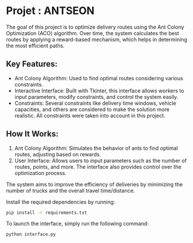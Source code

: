 # Projet : ANTSEON

The goal of this project is to optimize delivery routes using the Ant Colony Optimization (ACO) algorithm. Over time, the system calculates the best routes by applying a reward-based mechanism, which helps in determining the most efficient paths.

## Key Features:
- Ant Colony Algorithm: Used to find optimal routes considering various constraints.
- Interactive Interface: Built with Tkinter, this interface allows workers to input parameters, modify constraints, and control the system easily.
- Constraints: Several constraints like delivery time windows, vehicle capacities, and others are considered to make the solution more realistic. All constraints were taken into account in this project.

## How It Works:
1.	Ant Colony Algorithm: Simulates the behavior of ants to find optimal routes, adjusting based on rewards.
2.	User Interface: Allows users to input parameters such as the number of routes, points, and more. The interface also provides control over the optimization process.

The system aims to improve the efficiency of deliveries by minimizing the number of trucks and the overall travel time/distance.

Install the required dependencies by running:
```bash
pip install -r requirements.txt
```

To launch the interface, simply run the following command:
```bash
python interface.py
```


















